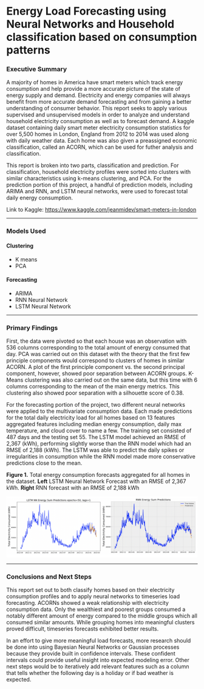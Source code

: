 # Energy Load Forecasting using Neural Networks and Household classification based on consumption patterns

### Executive Summary

A majority of homes in America have smart meters which track energy consumption and help provide a more accurate picture of the state of energy supply and demand. Electricity and energy companies will always benefit from more accurate demand forecasting and from gaining a better understanding of consumer behavior. This report seeks to apply various supervised and unsupervised models in order to analyze and understand household electricity consumption as well as to forecast demand. A kaggle dataset containing daily smart meter electricity consumption statistics for over 5,500 homes in London, England from 2012 to 2014 was used along with daily weather data. Each home was also given a preassigned economic classification, called an ACORN, which can be used for futher analysis and classification. 

This report is broken into two parts, classification and prediction. For classification, household electricity profiles were sorted into clusters with similar characteristics using k-means clustering, and PCA. For the prediction portion of this project, a handful of prediction models, including ARIMA and RNN, and LSTM neural networks, were used to forecast total daily energy consumption.

Link to Kaggle: https://www.kaggle.com/jeanmidev/smart-meters-in-london

---

### Models Used

#### Clustering
* K means
* PCA

#### Forecasting
* ARIMA
* RNN Neural Network
* LSTM Neural Network

---

### Primary Findings

First, the data were pivoted so that each house was an observation with 536 columns corresponding to the total amount of energy consumed that day. PCA was carried out on this dataset with the theory that the first few principle components would correspond to clusters of homes in similar ACORN. A plot of the first principle component vs. the second principal component, however, showed poor separation between ACORN groups. K-Means clustering was also carried out on the same data, but this time with 6 columns corresponding to the mean of the main energy metrics. This clustering also showed poor separation with a silhouette score of 0.38.

For the forecasting portion of the project, two different neural networks were applied to the multivariate consumption data. Each made predictions for the total daily electricity load for all homes based on 13 features aggregated features including median energy consumption, daily max temperature, and cloud cover to name a few. The training set consisted of 487 days and the testing set 55. The LSTM model achieved an RMSE of 2,367 (kWh), performing slightly worse than the RNN model which had an RMSE of 2,188 (kWh). The LSTM was able to predict the daily spikes or irregularities in consumption while the RNN model made more conservative predictions close to the mean. 

**Figure 1.** Total energy consumption forecasts aggregated for all homes in the dataset. **Left** LSTM Neural Network Forecast with an RMSE of 2,367 kWh. **Right** RNN forecast with an RMSE of 2,188 kWh


![](nn_forecast.png)

---

### Conclusions and Next Steps

This report set out to both classify homes based on their electricity consumption profiles and to apply neural networks to timeseries load forecasting. ACORNs showed a weak relationship with electricity consumption data. Only the wealthiest and poorest groups consumed a notably different amount of energy compared to the middle groups which all consumed similar amounts. While grouping homes into meaningful clusters proved difficult, timeseries forecasts exhibited better results. 

In an effort to give more meaningful load forecasts, more research should be done into using Bayesian Neural Networks or Gaussian processes because they provide built in confidence intervals. These confident intervals could provide useful insight into expected modeling error. Other next steps would be to iteratively add relevant features such as a column that tells whether the following day is a holiday or if bad weather is expected. 
